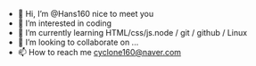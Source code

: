 - 👋 Hi, I’m @Hans160 nice to meet you
- 👀 I’m interested in coding
- 🌱 I’m currently learning HTML/css/js.node / git / github / Linux
- 💞️ I’m looking to collaborate on ...
- 📫 How to reach me cyclone160@naver.com

<!---
Hans160/Hans160 is a ✨ special ✨ repository because its `README.md` (this file) appears on your GitHub profile.
You can click the Preview link to take a look at your changes.
--->
